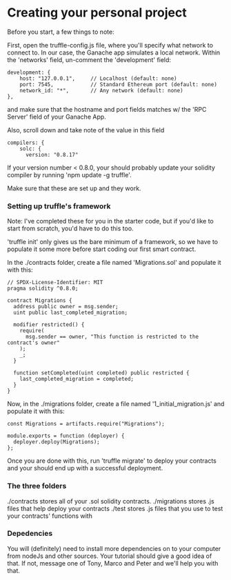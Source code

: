 # Creating your personal project

Before you start, a few things to note:

First, open the truffle-config.js file, where you'll specify what network to connect to. In our case, the Ganache app simulates a local network. Within the 'networks' field, un-comment the 'development' field:
```
development: {
    host: "127.0.0.1",     // Localhost (default: none)
    port: 7545,            // Standard Ethereum port (default: none)
    network_id: "*",       // Any network (default: none)
},
```
and make sure that the hostname and port fields matches w/ the 'RPC Server' field of your Ganache App.

Also, scroll down and take note of the value in this field 
```
compilers: {
    solc: {
      version: "0.8.17"
```

If your version number < 0.8.0, your should probably update your solidity compiler by running 'npm update -g truffle'.

Make sure that these are set up and they work.


### Setting up truffle's framework

Note: I've completed these for you in the starter code, but if you'd like to start from scratch, you'd have to do this too.

'truffle init' only gives us the bare minimum of a framework, so we have to populate it some more before start coding our first smart contract.


In the ./contracts folder, create a file named 'Migrations.sol' and populate it with this:
```
// SPDX-License-Identifier: MIT
pragma solidity ^0.8.0;

contract Migrations {
  address public owner = msg.sender;
  uint public last_completed_migration;

  modifier restricted() {
    require(
      msg.sender == owner, "This function is restricted to the contract's owner"
    );
    _;
  }

  function setCompleted(uint completed) public restricted {
    last_completed_migration = completed;
  }
}
```
Now, in the ./migrations folder, create a file named '1_initial_migration.js' and populate it with this:
```
const Migrations = artifacts.require("Migrations");

module.exports = function (deployer) {
  deployer.deploy(Migrations);
};
```

Once you are done with this, run 'truffle migrate' to deploy your contracts and your should end up with a successful deployment. 

### The three folders

./contracts stores all of your .sol solidity contracts. 
./migrations stores .js files that help deploy your contracts
./test stores .js files that you use to test your contracts' functions with

### Depedencies

You will (definitely) need to install more dependencies on to your computer from nodeJs and other sources. Your tutorial should give a good idea of that. If not, message one of Tony, Marco and Peter and we'll help you with that. 